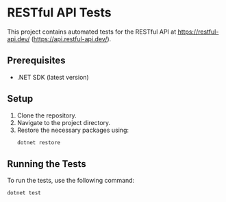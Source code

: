 # RESTful API Tests

This project contains automated tests for the RESTful API at https://restful-api.dev/ (https://api.restful-api.dev/).

## Prerequisites

- .NET SDK (latest version)

## Setup

1. Clone the repository.
2. Navigate to the project directory.
3. Restore the necessary packages using:
    ```sh
    dotnet restore
    ```

## Running the Tests

To run the tests, use the following command:
```sh
dotnet test
